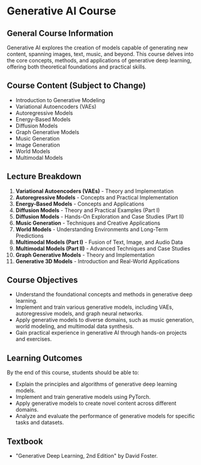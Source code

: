# Generative AI Course

## General Course Information

Generative AI explores the creation of models capable of generating new content, spanning images, text, music, and beyond. This course delves into the core concepts, methods, and applications of generative deep learning, offering both theoretical foundations and practical skills.

## Course Content (Subject to Change)

- Introduction to Generative Modeling
- Variational Autoencoders (VAEs)
- Autoregressive Models
- Energy-Based Models
- Diffusion Models
- Graph Generative Models
- Music Generation
- Image Generation
- World Models
- Multimodal Models

## Lecture Breakdown

1. **Variational Autoencoders (VAEs)** - Theory and Implementation
2. **Autoregressive Models** - Concepts and Practical Implementation
3. **Energy-Based Models** - Concepts and Applications
4. **Diffusion Models** - Theory and Practical Examples (Part I)
5. **Diffusion Models** - Hands-On Exploration and Case Studies (Part II)
6. **Music Generation** - Techniques and Creative Applications
7. **World Models** - Understanding Environments and Long-Term Predictions
8. **Multimodal Models (Part I)** - Fusion of Text, Image, and Audio Data
9. **Multimodal Models (Part II)** - Advanced Techniques and Case Studies
10. **Graph Generative Models** - Theory and Implementation
11. **Generative 3D Models** - Introduction and Real-World Applications

## Course Objectives

- Understand the foundational concepts and methods in generative deep learning.
- Implement and train various generative models, including VAEs, autoregressive models, and graph neural networks.
- Apply generative models to diverse domains, such as music generation, world modeling, and multimodal data synthesis.
- Gain practical experience in generative AI through hands-on projects and exercises.

## Learning Outcomes

By the end of this course, students should be able to:

- Explain the principles and algorithms of generative deep learning models.
- Implement and train generative models using PyTorch.
- Apply generative models to create novel content across different domains.
- Analyze and evaluate the performance of generative models for specific tasks and datasets.

## Textbook

- "Generative Deep Learning, 2nd Edition" by David Foster.
